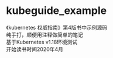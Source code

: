 # kubeguide_example
《kubernetes 权威指南》第4版书中示例源码  
纯手打，顺便用注释做简单的笔记  
基于Kubernetes v1.18环境测试  
开始读书时间2020年4月  
